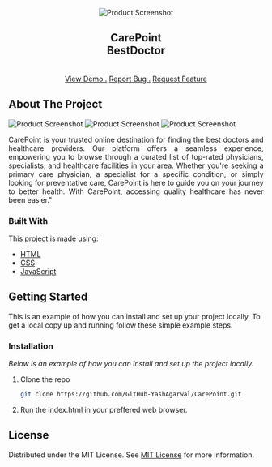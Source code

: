 <div align="center">

![Product Screenshot](https://i.postimg.cc/DfSgWL4X/favicon.png)
<h2>CarePoint<br>BestDoctor</h2>

<p align="center">
<br/>
<a href="https://github-yashagarwal.github.io/CarePoint/">View Demo .</a>  
<a href="https://github.com/GitHub-YashAgarwal/CarePoint/issues/new">Report Bug .</a>
<a href="https://github.com/GitHub-YashAgarwal/CarePoint/issues/new">Request Feature</a>
</p>
</div>

 ## About The Project

![Product Screenshot](https://i.postimg.cc/qM73FT4H/Screenshot-2024-05-03-142405.png)
![Product Screenshot](https://i.postimg.cc/sX6VQb85/Screenshot-2024-05-03-142439.png)
![Product Screenshot](https://i.postimg.cc/7YvL3rhN/Screenshot-2024-05-03-142547.png)

<p align="justify">CarePoint is your trusted online destination for finding the best doctors and healthcare providers. Our platform offers a seamless experience, empowering you to browse through a curated list of top-rated physicians, specialists, and healthcare facilities in your area. Whether you're seeking a primary care physician, a specialist for a specific condition, or simply looking for preventative care, CarePoint is here to guide you on your journey to better health. With CarePoint, accessing quality healthcare has never been easier."</p>

 ### Built With

This project is made using:

- [HTML](https://html.com/)
- [CSS](https://www.w3.org/Style/CSS/)
- [JavaScript](https://www.javascript.com/)

 ## Getting Started

This is an example of how you can install and set up your project locally.
To get a local copy up and running follow these simple example steps.
 ### Installation

_Below is an example of how you can install and set up the project locally._

1. Clone the repo
   ```sh
   git clone https://github.com/GitHub-YashAgarwal/CarePoint.git
   ```
2. Run the index.html in your preffered web browser.
 ## License

Distributed under the MIT License. See [MIT License](https://opensource.org/licenses/MIT) for more information.
